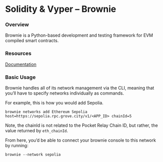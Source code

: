 # Solidity & Vyper – Brownie

### Overview

Brownie is a Python-based development and testing framework for EVM compiled smart contracts.

### Resources

[Documentation](https://eth-brownie.readthedocs.io/en/stable/)

### Basic Usage

Brownie handles all of its network management via the CLI, meaning that you’ll have to specify networks individually as commands.

For example, this is how you would add Sepolia.

```yarn
brownie networks add Ethereum Sepolia host=https://sepolia.rpc.grove.city/v1/<APP_ID> chainId=5
```

Note, the chainId is not related to the Pocket Relay Chain ID, but rather, the value returned by `eth_chainId`.

From here, you’d be able to connect your brownie console to this network by running:

```yarn
brownie --network sepolia
```
